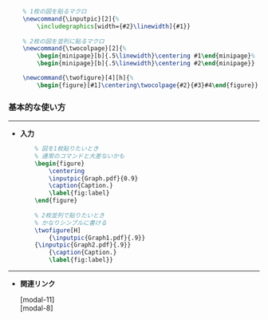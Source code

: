 <!--21-->
<!--(マクロ)シンプルに図を貼る-->

```latex
    % 1枚の図を貼るマクロ
    \newcommand{\inputpic}[2]{%
        \includegraphics[width={#2}\linewidth]{#1}}
        
    % 2枚の図を並列に貼るマクロ
    \newcommand{\twocolpage}[2]{%
        \begin{minipage}[b]{.5\linewidth}\centering #1\end{minipage}%
        \begin{minipage}[b]{.5\linewidth}\centering #2\end{minipage}}

    \newcommand{\twofigure}[4][h]{%
        \begin{figure}[#1]\centering\twocolpage{#2}{#3}#4\end{figure}}
```

### 基本的な使い方

---

- **入力**
    
    ```latex
        % 図を1枚貼りたいとき
        % 通常のコマンドと大差ないかも
        \begin{figure}
            \centering
            \inputpic{Graph.pdf}{0.9}
            \caption{Caption.}
            \label{fig:label}
        \end{figure}
        
        % 2枚並列で貼りたいとき
        % かなりシンプルに書ける
        \twofigure[H]
            {\inputpic{Graph1.pdf}{.9}}
        {\inputpic{Graph2.pdf}{.9}}
            {\caption{Caption.}
            \label{fig:label}}    
    ```
    

---

- **関連リンク**
    
    <div class="related-link-wrapper">
      [modal-11]<!--図挿入(figure環境)--><br>
      [modal-8]<!--好きな位置に図表を配置(floatパッケージ)-->
    </div>
    